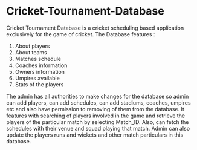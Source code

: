 # Cricket-Tournament-Database
Cricket Tournament Database is a cricket scheduling based application exclusively for the game of cricket.
The Database features :
1. About players
2. About teams
3. Matches schedule
4. Coaches information
5. Owners information
6. Umpires available
7. Stats of the players

The admin has all authorities to make changes for the database so
admin can add players, can add schedules, can add stadiums, coaches,
umpires etc and also have permission to removing of them from the
database. It features with searching of players involved in the game and
retrieve the players of the particular match by selecting Match_ID.
Also, can fetch the schedules with their venue and squad playing that
match. Admin can also update the players runs and wickets and other
match particulars in this database.
